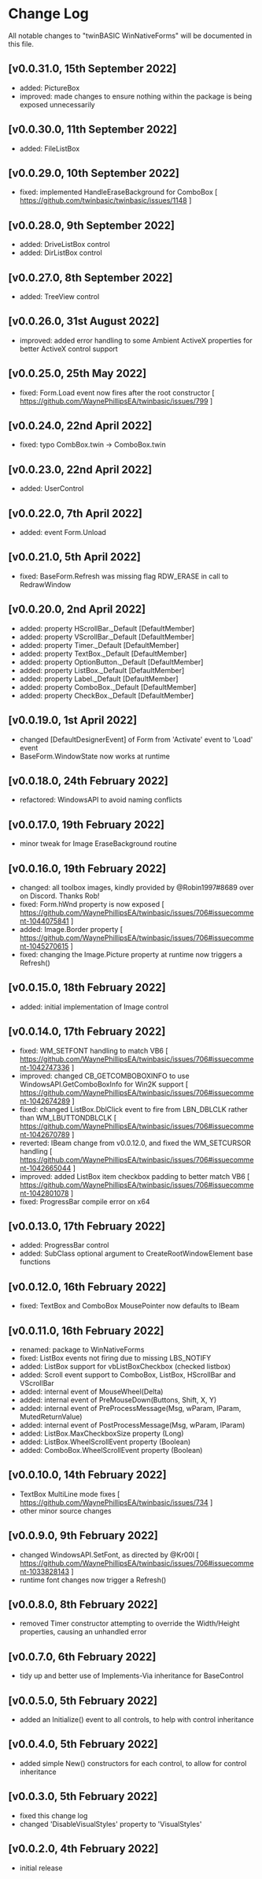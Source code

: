 # Change Log
All notable changes to "twinBASIC WinNativeForms" will be documented in this file.

## [v0.0.31.0, 15th September 2022]
- added: PictureBox
- improved: made changes to ensure nothing within the package is being exposed unnecessarily

## [v0.0.30.0, 11th September 2022]
- added: FileListBox

## [v0.0.29.0, 10th September 2022]
- fixed: implemented HandleEraseBackground for ComboBox [ https://github.com/twinbasic/twinbasic/issues/1148 ]

## [v0.0.28.0, 9th September 2022]
- added: DriveListBox control
- added: DirListBox control

## [v0.0.27.0, 8th September 2022]
- added: TreeView control

## [v0.0.26.0, 31st August 2022]
- improved: added error handling to some Ambient ActiveX properties for better ActiveX control support

## [v0.0.25.0, 25th May 2022]
- fixed: Form.Load event now fires after the root constructor [ https://github.com/WaynePhillipsEA/twinbasic/issues/799 ]

## [v0.0.24.0, 22nd April 2022]
- fixed: typo CombBox.twin -> ComboBox.twin

## [v0.0.23.0, 22nd April 2022]
- added: UserControl

## [v0.0.22.0, 7th April 2022]
- added: event Form.Unload

## [v0.0.21.0, 5th April 2022]
- fixed: BaseForm.Refresh was missing flag RDW_ERASE in call to RedrawWindow

## [v0.0.20.0, 2nd April 2022]
- added: property HScrollBar._Default [DefaultMember]
- added: property VScrollBar._Default [DefaultMember]
- added: property Timer._Default [DefaultMember]
- added: property TextBox._Default [DefaultMember]
- added: property OptionButton._Default [DefaultMember]
- added: property ListBox._Default [DefaultMember]
- added: property Label._Default [DefaultMember]
- added: property ComboBox._Default [DefaultMember]
- added: property CheckBox._Default [DefaultMember]

## [v0.0.19.0, 1st April 2022]
- changed [DefaultDesignerEvent] of Form from 'Activate' event to 'Load' event
- BaseForm.WindowState now works at runtime

## [v0.0.18.0, 24th February 2022]
- refactored: WindowsAPI to avoid naming conflicts

## [v0.0.17.0, 19th February 2022]
- minor tweak for Image EraseBackground routine

## [v0.0.16.0, 19th February 2022]
- changed: all toolbox images, kindly provided by @Robin1997#8689 over on Discord.  Thanks Rob!
- fixed: Form.hWnd property is now exposed [ https://github.com/WaynePhillipsEA/twinbasic/issues/706#issuecomment-1044075841 ]
- added: Image.Border property [ https://github.com/WaynePhillipsEA/twinbasic/issues/706#issuecomment-1045270615 ]
- fixed: changing the Image.Picture property at runtime now triggers a Refresh()

## [v0.0.15.0, 18th February 2022]
- added: initial implementation of Image control

## [v0.0.14.0, 17th February 2022]
- fixed: WM_SETFONT handling to match VB6 [ https://github.com/WaynePhillipsEA/twinbasic/issues/706#issuecomment-1042747336 ]
- improved: changed CB_GETCOMBOBOXINFO to use WindowsAPI.GetComboBoxInfo for Win2K support [ https://github.com/WaynePhillipsEA/twinbasic/issues/706#issuecomment-1042674289 ]
- fixed: changed ListBox.DblClick event to fire from LBN_DBLCLK rather than WM_LBUTTONDBLCLK [ https://github.com/WaynePhillipsEA/twinbasic/issues/706#issuecomment-1042670789 ] 
- reverted: IBeam change from v0.0.12.0, and fixed the WM_SETCURSOR handling [ https://github.com/WaynePhillipsEA/twinbasic/issues/706#issuecomment-1042665044 ]
- improved: added ListBox item checkbox padding to better match VB6 [ https://github.com/WaynePhillipsEA/twinbasic/issues/706#issuecomment-1042801078 ] 
- fixed: ProgressBar compile error on x64

## [v0.0.13.0, 17th February 2022]
- added: ProgressBar control
- added: SubClass optional argument to CreateRootWindowElement base functions

## [v0.0.12.0, 16th February 2022]
- fixed: TextBox and ComboBox MousePointer now defaults to IBeam

## [v0.0.11.0, 16th February 2022]
- renamed: package to WinNativeForms
- fixed: ListBox events not firing due to missing LBS_NOTIFY
- added: ListBox support for vbListBoxCheckbox (checked listbox)
- added: Scroll event support to ComboBox, ListBox, HScrollBar and VScrollBar
- added: internal event of MouseWheel(Delta)
- added: internal event of PreMouseDown(Buttons, Shift, X, Y)
- added: internal event of PreProcessMessage(Msg, wParam, lParam, MutedReturnValue)
- added: internal event of PostProcessMessage(Msg, wParam, lParam)
- added: ListBox.MaxCheckboxSize property (Long)
- added: ListBox.WheelScrollEvent property (Boolean)
- added: ComboBox.WheelScrollEvent property (Boolean)

## [v0.0.10.0, 14th February 2022]
- TextBox MultiLine mode fixes [ https://github.com/WaynePhillipsEA/twinbasic/issues/734 ]
- other minor source changes

## [v0.0.9.0, 9th February 2022]
- changed WindowsAPI.SetFont, as directed by @Kr00l [ https://github.com/WaynePhillipsEA/twinbasic/issues/706#issuecomment-1033828143 ]
- runtime font changes now trigger a Refresh()

## [v0.0.8.0, 8th February 2022]
- removed Timer constructor attempting to override the Width/Height properties, causing an unhandled error

## [v0.0.7.0, 6th February 2022]
- tidy up and better use of Implements-Via inheritance for BaseControl

## [v0.0.5.0, 5th February 2022]
- added an Initialize() event to all controls, to help with control inheritance

## [v0.0.4.0, 5th February 2022]
- added simple New() constructors for each control, to allow for control inheritance

## [v0.0.3.0, 5th February 2022]
- fixed this change log
- changed 'DisableVisualStyles' property to 'VisualStyles'

## [v0.0.2.0, 4th February 2022]
- initial release
